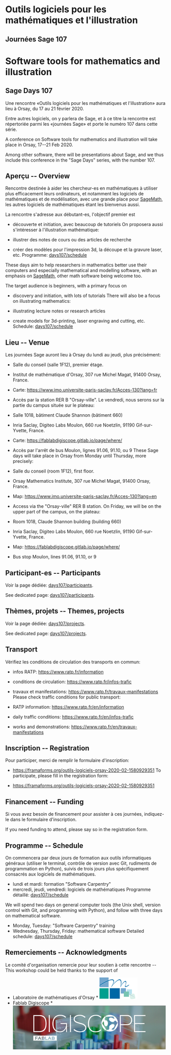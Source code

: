 

# Outils logiciels pour les mathématiques et l'illustration


## Journées Sage 107


# Software tools for mathematics and illustration


## Sage Days 107

Une rencontre «Outils logiciels pour les mathématiques et l'illustration» aura lieu à Orsay, du 17 au 21 février 2020. 

Entre autres logiciels, on y parlera de Sage, et à ce titre la rencontre est répertoriée parmi les «journées Sage» et porte le numéro 107 dans cette série. 

A conference on Software tools for mathematics and illustration will take place in Orsay, 17--21 Feb 2020. 

Among other software, there will be presentations about Sage, and we thus include this conference in the "Sage Days" series, with the number 107. 


## Aperçu -- Overview

Rencontre destinée à aider les chercheur-es en mathématiques à utiliser plus efficacement leurs ordinateurs, et notamment les logiciels de mathématiques et de modélisation, avec une grande place pour <a class="https" href="https://www.sagemath.org/">SageMath</a>, les autres logiciels de mathématiques étant les bienvenus aussi. 

La rencontre s'adresse aux débutant-es, l'objectif premier est 

* découverte et initiation, avec beaucoup de tutoriels 
On proposera aussi s'intéresser à l'illustration mathématique: 

* illustrer des notes de cours ou des articles de recherche 
* créer des modèles pour l'impression 3d, la découpe et la gravure laser, etc. 
Programme: <a href="/days107/schedule">days107/schedule</a> 

These days aim to help researchers in mathematics better use their computers and especially mathematical and modelling software, with an emphasis on <a class="https" href="https://www.sagemath.org/">SageMath</a>, other math software being welcome too. 

The target audience is beginners, with a primary focus on 

* discovery and initiation, with lots of tutorials 
There will also be a focus on illustrating mathematics: 

* illustrating lecture notes or research articles 
* create models for 3d-printing, laser engraving and cutting, etc. 
Schedule: <a href="/days107/schedule">days107/schedule</a> 


## Lieu -- Venue

Les journées Sage auront lieu à Orsay du lundi au jeudi, plus précisément: 

* Salle du conseil (salle 1F12), premier étage. 
* Institut de mathématique d'Orsay, 307 rue Michel Magat, 91400 Orsay, France. 
* Carte: <a href="https://www.imo.universite-paris-saclay.fr/Acces-130?lang=fr">https://www.imo.universite-paris-saclay.fr/Acces-130?lang=fr</a> 
* Accès par la station RER B "Orsay-ville". 
Le vendredi, nous serons sur la partie du campus située sur le plateau: 

* Salle 1018, bâtiment Claude Shannon (bâtiment 660) 
* Inria Saclay, Digiteo Labs Moulon, 660 rue Noetzlin, 91190 Gif-sur-Yvette, France. 
* Carte: <a href="https://fablabdigiscope.gitlab.io/page/where/">https://fablabdigiscope.gitlab.io/page/where/</a> 
* Accès par l'arrêt de bus Moulon, lignes 91.06, 91.10, ou 9 
These Sage days will take place in Orsay from Monday until Thursday, more precisely: 

* Salle du conseil (room 1F12), first floor. 
* Orsay Mathematics Institute, 307 rue Michel Magat, 91400 Orsay, France. 
* Map: <a href="https://www.imo.universite-paris-saclay.fr/Acces-130?lang=en">https://www.imo.universite-paris-saclay.fr/Acces-130?lang=en</a> 
* Access via the "Orsay-ville" RER B station. 
On Friday, we will be on the upper part of the campus, on the plateau: 

* Room 1018, Claude Shannon building (building 660) 
* Inria Saclay, Digiteo Labs Moulon, 660 rue Noetzlin, 91190 Gif-sur-Yvette, France. 
* Map: <a href="https://fablabdigiscope.gitlab.io/page/where/">https://fablabdigiscope.gitlab.io/page/where/</a> 
* Bus stop Moulon, lines 91.06, 91.10, or 9 

## Participant-es -- Participants

Voir la page dédiée: <a href="/days107/participants">days107/participants</a>. 

See dedicated page: <a href="/days107/participants">days107/participants</a>. 


## Thèmes, projets -- Themes, projects

Voir la page dédiée: <a href="/days107/projects">days107/projects</a>. 

See dedicated page: <a href="/days107/projects">days107/projects</a>. 


## Transport

Vérifiez les conditions de circulation des transports en commun: 

* infos RATP: <a href="https://www.ratp.fr/information">https://www.ratp.fr/information</a> 
* conditions de circulation: <a href="https://www.ratp.fr/infos-trafic">https://www.ratp.fr/infos-trafic</a> 
* travaux et manifestations: <a href="https://www.ratp.fr/travaux-manifestations">https://www.ratp.fr/travaux-manifestations</a> 
Please check traffic conditions for public transport: 

* RATP information: <a href="https://www.ratp.fr/en/information">https://www.ratp.fr/en/information</a> 
* daily traffic conditions: <a href="https://www.ratp.fr/en/infos-trafic">https://www.ratp.fr/en/infos-trafic</a> 
* works and demonstrations: <a href="https://www.ratp.fr/en/travaux-manifestations">https://www.ratp.fr/en/travaux-manifestations</a> 

## Inscription -- Registration

Pour participer, merci de remplir le formulaire d'inscription: 

* <a href="https://framaforms.org/outils-logiciels-orsay-2020-02-1580929351">https://framaforms.org/outils-logiciels-orsay-2020-02-1580929351</a> 
To participate, please fill in the registration form: 

* <a href="https://framaforms.org/outils-logiciels-orsay-2020-02-1580929351">https://framaforms.org/outils-logiciels-orsay-2020-02-1580929351</a> 

## Financement -- Funding

Si vous avez besoin de financement pour assister à ces journées, indiquez-le dans le formulaire d'inscription. 

If you need funding to attend, please say so in the registration form. 


## Programme -- Schedule

On commencera par deux jours de formation aux outils informatiques généraux (utiliser le terminal, contrôle de version avec Git, rudiments de programmation en Python), suivis de trois jours plus spécifiquement consacrés aux logiciels de mathématiques. 

* lundi et mardi: formation "Software Carpentry" 
* mercredi, jeudi, vendredi: logiciels de mathématiques 
Programme détaillé:  <a href="/days107/schedule">days107/schedule</a> 

We will spend two days on general computer tools (the Unix shell, version control with Git, and programming with Python), and follow with three days on mathematical software. 

* Monday, Tuesday: "Software Carpentry" training 
* Wednesday, Thursday, Friday: mathematical software 
Detailed schedule:  <a href="/days107/schedule">days107/schedule</a> 


## Remerciements -- Acknowledgments

Le comité d'organisation remercie pour leur soutien à cette rencontre -- This workshop could be held thanks to the support of 

   * Laboratoire de mathématiques d'Orsay 
         * ![days107/logo-labo-math-orsay.png](days107/logo-labo-math-orsay.png) 
   * Fablab Digiscope 
         * ![days107/logo-fablab-digiscope-small.png](days107/logo-fablab-digiscope-small.png) 